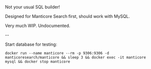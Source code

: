 Not your usual SQL builder!

Designed for Manticore Search first, should work with MySQL.

Very much WIP. Undocumented.

--

Start database for testing:
```
docker run --name manticore --rm -p 9306:9306 -d manticoresearch/manticore && sleep 3 && docker exec -it manticore mysql && docker stop manticore
```
